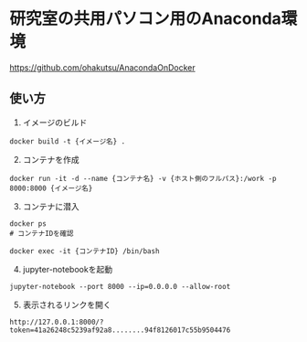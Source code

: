 # 研究室の共用パソコン用のAnaconda環境
https://github.com/ohakutsu/AnacondaOnDocker

## 使い方

1. イメージのビルド

```
docker build -t {イメージ名} .
```

2. コンテナを作成
```
docker run -it -d --name {コンテナ名} -v {ホスト側のフルパス}:/work -p 8000:8000 {イメージ名}
```

3. コンテナに潜入

```
docker ps
# コンテナIDを確認

docker exec -it {コンテナID} /bin/bash
```

4. jupyter-notebookを起動

```
jupyter-notebook --port 8000 --ip=0.0.0.0 --allow-root
```

5. 表示されるリンクを開く
```
http://127.0.0.1:8000/?token=41a26248c5239af92a8........94f8126017c55b9504476
```
